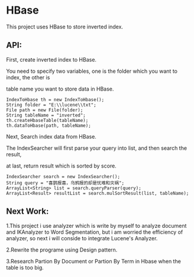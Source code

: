 HBase
=======================================

This project uses HBase to store inverted index. 

API:
---------------------------------------

First, create inverted index to HBase. 

You need to specify two variables, one is the folder which you want to index, the other is 

table name you want to store data in HBase.

```
IndexToHbase th = new IndexToHbase();
String folder = "E:\\lucene\\txt";
File path = new File(folder);
String tableName = "inverted";
th.createHbaseTable(tableName);
th.dataToHbase(path, tableName);	
```

Next, Search index data from HBase.

The IndexSearcher will first parse your query into list, and then search the result, 

at last, return result which is sorted by score.

```
IndexSearcher search = new IndexSearcher();
String query = "喜鹊报喜，乌鸦报的却是忧难和灾祸";
ArrayList<String> list = search.queryParser(query);
ArrayList<Result> resultList = search.mulSortResult(list, tableName);
```
		
Next Work:
---------------------------------------

1.This project i use analyzer which is write by myself to analyze document and IKAnalyzer to Word Segmentation, but i am worried the efficiency of analyzer, so next i will conside to integrate Lucene's Analyzer.

2.Rewrite the programe using Design pattern.

3.Research Partion By Document or Partion By Term in Hbase when the table is too big.
